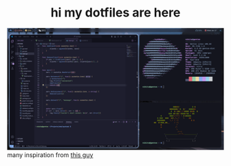 <h1 align="center">hi my dotfiles are here</h1>
<img src="ss.png" />
many inspiration from <a href="https://github.com/1amSimp1e/dots/tree/main">this guy</a>
